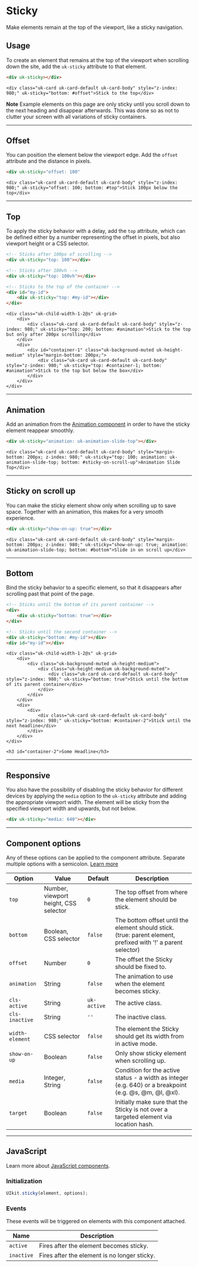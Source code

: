 # Sticky

<p class="uk-text-lead">Make elements remain at the top of the viewport, like a sticky navigation.</p>

## Usage

To create an element that remains at the top of the viewport when scrolling down the site, add the `uk-sticky` attribute to that element.

```html
<div uk-sticky></div>
```

```example
<div class="uk-card uk-card-default uk-card-body" style="z-index: 980;" uk-sticky="bottom: #offset">Stick to the top</div>
```

**Note** Example elements on this page are only sticky until you scroll down to the next heading and disappear afterwards. This was done so as not to clutter your screen with all variations of sticky containers.

***

## Offset

You can position the element below the viewport edge. Add the `offset` attribute and the distance in pixels.

```html
<div uk-sticky="offset: 100"
```

```example
<div class="uk-card uk-card-default uk-card-body" style="z-index: 980;" uk-sticky="offset: 100; bottom: #top">Stick 100px below the top</div>
```

***

## Top

To apply the sticky behavior with a delay, add the `top` attribute, which can be defined either by a number representing the offset in pixels, but also viewport height or a CSS selector.

```html
<!-- Sticks after 100px of scrolling -->
<div uk-sticky="top: 100"></div>

<!-- Sticks after 100vh -->
<div uk-sticky="top: 100vh"></div>

<!-- Sticks to the top of the container -->
<div id="my-id">
    <div uk-sticky="top: #my-id"></div>
</div>
```

```example
<div class="uk-child-width-1-2@s" uk-grid>
    <div>
        <div class="uk-card uk-card-default uk-card-body" style="z-index: 980;" uk-sticky="top: 200; bottom: #animation">Stick to the top but only after 200px scrolling</div>
    </div>
    <div>
        <div id="container-1" class="uk-background-muted uk-height-medium" style="margin-bottom: 200px;">
            <div class="uk-card uk-card-default uk-card-body" style="z-index: 980;" uk-sticky="top: #container-1; bottom: #animation">Stick to the top but below the box</div>
        </div>
    </div>
</div>
```

***

## Animation

Add an animation from the [Animation component](animation.md) in order to have the sticky element reappear smoothly.

```html
<div uk-sticky="animation: uk-animation-slide-top"></div>
```

```example
<div class="uk-card uk-card-default uk-card-body" style="margin-bottom: 200px; z-index: 980;" uk-sticky="top: 100; animation: uk-animation-slide-top; bottom: #sticky-on-scroll-up">Animation Slide Top</div>
```

***

## Sticky on scroll up

You can make the sticky element show only when scrolling up to save space. Together with an animation, this makes for a very smooth experience.

```html
<div uk-sticky="show-on-up: true"></div>
```

```example
<div class="uk-card uk-card-default uk-card-body" style="margin-bottom: 200px; z-index: 980;" uk-sticky="show-on-up: true; animation: uk-animation-slide-top; bottom: #bottom">Slide in on scroll up</div>
```

***

## Bottom

Bind the sticky behavior to a specific element, so that it disappears after scrolling past that point of the page.

```html
<!-- Sticks until the bottom of its parent container -->
<div>
    <div uk-sticky="bottom: true"></div>
</div>

<!-- Sticks until the second container -->
<div uk-sticky="bottom: #my-id"></div>
<div id="my-id"></div>
```

```example
<div class="uk-child-width-1-2@s" uk-grid>
    <div>
        <div class="uk-background-muted uk-height-medium">
            <div class="uk-height-medium uk-background-muted">
                <div class="uk-card uk-card-default uk-card-body" style="z-index: 980;" uk-sticky="bottom: true">Stick until the bottom of its parent container</div>
            </div>
        </div>
    </div>
    <div>
        <div>
            <div class="uk-card uk-card-default uk-card-body" style="z-index: 980;" uk-sticky="bottom: #container-2">Stick until the next headline</div>
        </div>
    </div>
</div>

<h3 id="container-2">Some Headline</h3>

```

***

## Responsive

You also have the possibility of disabling the sticky behavior for different devices by applying the `media` option to the `uk-sticky` attribute and adding the appropriate viewport width. The element will be sticky from the specified viewport width and upwards, but not below.

```html
<div uk-sticky="media: 640"></div>
```

***

## Component options

Any of these options can be applied to the component attribute. Separate multiple options with a semicolon. [Learn more](javascript.md#component-configuration)

| Option          | Value                                 | Default   | Description                                                                                                   |
|-----------------|---------------------------------------|-----------|---------------------------------------------------------------------------------------------------------------|
| `top`           | Number, viewport height, CSS selector | `0`         | The top offset from where the element should be stick.                                                        |
| `bottom `       | Boolean, CSS selector                 | `false`     | The bottom offset until the element should stick. (true: parent element, prefixed with '!' a parent selector) |
| `offset `       | Number                                | `0`         | The offset the Sticky should be fixed to.                                                                     |
| `animation `    | String                                | `false`     | The animation to use when the element becomes sticky.                                                         |
| `cls-active`    | String                                | `uk-active` | The active class.                                                                                             |
| `cls-inactive`  | String                                | `''`        | The inactive class.                                                                                           |
| `width-element` | CSS selector                          | `false`     | The element the Sticky should get its width from in active mode.                                              |
| `show-on-up`    | Boolean                               | `false`     | Only show sticky element when scrolling up.                                                                   |
| `media `        | Integer, String                       | `false`     | Condition for the active status - a width as integer (e.g. 640) or a breakpoint (e.g. @s, @m, @l, @xl).                      |
| `target `       | Boolean                               | `false`     | Initially make sure that the Sticky is not over a targeted element via location hash.                         |

***

## JavaScript

Learn more about [JavaScript components](javascript.md#programmatic-use).

### Initialization

```js
UIkit.sticky(element, options);
```

### Events

These events will be triggered on elements with this component attached.

| Name | Description |
| --- | --- |
| `active` | Fires after the element becomes sticky. |
| `inactive` | Fires after the element is no longer sticky. |
